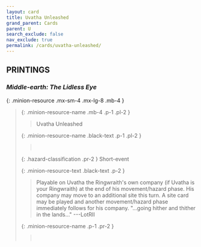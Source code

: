 ```yaml
---
layout: card
title: Uvatha Unleashed
grand_parent: Cards
parent: U
search_exclude: false
nav_exclude: true
permalink: /cards/uvatha-unleashed/
---
```


## PRINTINGS


### _Middle-earth: The Lidless Eye_

{: .minion-resource .mx-sm-4 .mx-lg-8 .mb-4 }
> {: .minion-resource-name .mb-4 .p-1 .pl-2 }
> > <div class="hazard-mp"></div>
> > <div class="card-name">Uvatha Unleashed</div>
>
> {: .minion-resource-name .black-text .p-1 .pl-2 }
> > &nbsp;
>
> {: .hazard-classification .pr-2 }
> Short-event
>
> {: .minion-resource-text .black-text .p-2 }
> > Playable on Uvatha the Ringwraith's own company (if Uvatha is your Ringwraith) at the end of his movement/hazard phase. His company may move to an additional site this turn. A site card may be played and another movement/hazard phase immediately follows for his company.  "...going hither and thither in the lands..." ---LotRII 
> 
> {: .minion-resource-name .p-1 .pr-2 }
> > <div class="card-shield"></div>
> > <div class="card-corruption-white">&nbsp;</div>
